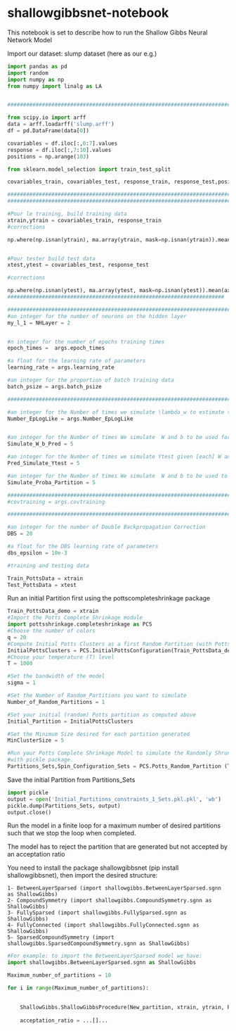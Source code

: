 # shallowgibbsnet-notebook
This notebook is set to describe how to run the Shallow Gibbs Neural Network Model

Import our dataset: slump dataset (here as our e.g.)


```python
import pandas as pd
import random
import numpy as np
from numpy import linalg as LA


##################################################################################### COPULE DATA ###################################################################################

from scipy.io import arff
data = arff.loadarff('slump.arff')
df = pd.DataFrame(data[0])

covariables = df.iloc[:,0:7].values
response = df.iloc[:,7:10].values
positions = np.arange(103)

from sklearn.model_selection import train_test_split

covariables_train, covariables_test, response_train, response_test,positions_train,positions_test = train_test_split(covariables, response,positions, test_size=0.33, random_state=42)

####################################################################################################################################################################################
####################################################################################################################################################################################

#Pour le training, build training data
xtrain,ytrain = covariables_train, response_train
#corrections

np.where(np.isnan(ytrain), ma.array(ytrain, mask=np.isnan(ytrain)).mean(axis=0), ytrain)


#Pour tester build test data
xtest,ytest = covariables_test, response_test 

#corrections

np.where(np.isnan(ytest), ma.array(ytest, mask=np.isnan(ytest)).mean(axis=0), ytest) 
#####################################################################
```


```python
#######################################################################################################################################
#an integer for the number of neurons on the hidden layer
my_l_1 = NHLayer = 2


#n integer for the number of epochs training times
epoch_times =  args.epoch_times

#a float for the learning rate of parameters
learning_rate = args.learning_rate

#an integer for the proportion of batch training data
batch_psize = args.batch_psize

######################################################################################################################################

#an integer for the Number of times we simulate \lambda_w to estimate the Expected-loglikelihood Score
Number_EpLogLike = args.Number_EpLogLike 


#an integer for the Number of times We simulate  W and b to be used for sampling the predicted test data from the model
Simulate_W_b_Pred = 5

#an integer for the Number of times we simulate Ytest given [each] W and b
Pred_Simulate_Ytest = 5

#an integer for the Number of times We simulate  W and b to be used to estimate the probability of acceptation each partition
Simulate_Proba_Partition = 5 

######################################################################################################################################
#covtraining = args.covtraining

######################################################################################################################################

#an integer for the number of Double Backpropagation Correction
DBS = 20

#a float for the DBS learning rate of parameters
dbs_epsilon = 10e-3

#training and testing data

Train_PottsData = xtrain
Test_PottsData = xtest
```

Run an initial Partition first using the pottscompleteshrinkage package


```python
Train_PottsData_demo = xtrain
#Import the Potts Complete Shrinkage module
import pottsshrinkage.completeshrinkage as PCS
#Choose the number of colors
q = 20
#Compute Initial Potts Clusters as a first Random Partition (with Potts Model)
InitialPottsClusters = PCS.InitialPottsConfiguration(Train_PottsData_demo, q, Kernel="Mercer")
#Choose your temperature (T) level
T = 1000

#Set the bandwidth of the model
sigma = 1

#Set the Number of Random_Partitions you want to simulate
Number_of_Random_Partitions = 1

#Set your initial (random) Potts partition as computed above
Initial_Partition = InitialPottsClusters

#Set the Minimum Size desired for each partition generated
MinClusterSize = 5

#Run your Potts Complete Shrinkage Model to simulate the Randomly Shrunk Potts Partitions. Partitions_Sets is a dictionary that can be saved 
#with pickle package.
Partitions_Sets,Spin_Configuration_Sets = PCS.Potts_Random_Partition (Train_PottsData_demo, T, sigma, Number_of_Random_Partitions, MinClusterSize, Initial_Partition,  Kernel="Mercer")

```

Save the initial Partition from Partitions_Sets


```python
import pickle
output = open('Initial_Partitions_constraints_1_Sets.pkl.pkl', 'wb')
pickle.dump(Partitions_Sets, output)
output.close()
```

Run the model in a finite loop for a maximum number of desired partitions such that we stop the loop when completed.

The model has to reject the partition that are generated but not accepted by an acceptation ratio

You need to install the package shallowgibbsnet (pip install shallowgibbsnet), then import the desired structure:
    
    1- BetweenLayerSparsed (import shallowgibbs.BetweenLayerSparsed.sgnn as ShallowGibbs)
    2- CompoundSymmetry (import shallowgibbs.CompoundSymmetry.sgnn as ShallowGibbs)
    3- FullySparsed (import shallowgibbs.FullySparsed.sgnn as ShallowGibbs)
    4- FullyConnected (import shallowgibbs.FullyConnected.sgnn as ShallowGibbs)
    5- SparsedCompoundSymmetry (import shallowgibbs.SparsedCompoundSymmetry.sgnn as ShallowGibbs)


```python
#For example: to import the BetweenLayerSparsed model we have:
import shallowgibbs.BetweenLayerSparsed.sgnn as ShallowGibbs
```


```python
Maximum_number_of_partitions = 10

for i in range(Maximum_number_of_partitions):

    
    ShallowGibbs.ShallowGibbsProcedure(New_partition, xtrain, ytrain, Partitions_Sets,partition_position, xtest,ytest,my_l_1,epoch_times, learning_rate,batch_psize,Number_EpLogLike, Simulate_W_b_Pred, Pred_Simulate_Ytest,Simulate_Proba_Partition, DBS, dbs_epsilon)
    
    acceptation_ratio = ...[]...
    
```
